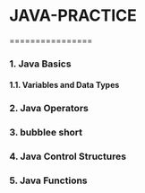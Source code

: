 # JAVA-PRACTICE
================
### 1. Java Basics
#### 1.1. Variables and Data Types
### 2.  Java Operators
### 3. bubblee short
### 4. Java Control Structures
### 5.  Java Functions

